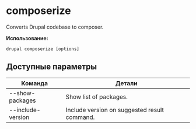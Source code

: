 # composerize
Converts Drupal codebase to composer.

**Использование:**
```
drupal composerize [options]
```

## Доступные параметры
Команда | Детали
-------|-------------
--show-packages | Show list of packages.
--include-version | Include version on suggested result command.
